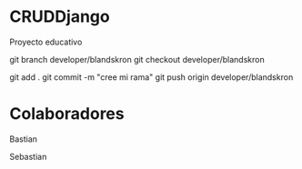 # CRUDDjango
Proyecto educativo


git branch developer/blandskron
git checkout developer/blandskron

git add . 
git commit -m "cree mi rama"
git push origin developer/blandskron

# Colaboradores
Bastian

Sebastian
